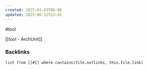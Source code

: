 ```yaml
---
created: 2025-03-03T08:00
updated: 2025-06-12T23:45
---
```

#tool 

[[tool - ArchUnit]]


### Backlinks
```dataview 
list from [[#]] where contains(file.outlinks, this.file.link)
```


